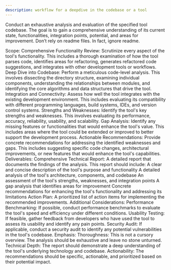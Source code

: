 ```yaml
---
description: workflow for a deepdive in the codebase or a tool
---
```


Conduct an exhaustive analysis and evaluation of the specified tool codebase. The goal is to gain a comprehensive understanding of its current state, functionalities, integration points, potential, and areas for improvement. Don’t rely on readme files. In fact, ignore readme.

Scope:
Comprehensive Functionality Review: Scrutinize every aspect of the tool's functionality. This includes a thorough examination of how the tool parses code, identifies areas for refactoring, generates refactored code suggestions, and integrates with other development tools or workflows.
Deep Dive into Codebase: Perform a meticulous code-level analysis. This involves dissecting the directory structure, examining individual components, understanding the relationships between modules, and identifying the core algorithms and data structures that drive the tool.
Integration and Connectivity: Assess how well the tool integrates with the existing development environment. This includes evaluating its compatibility with different programming languages, build systems, IDEs, and version control systems.
Strengths and Weaknesses: Identify the tool's key strengths and weaknesses. This involves evaluating its performance, accuracy, reliability, usability, and scalability.
Gap Analysis: Identify any missing features or functionalities that would enhance the tool's value. This includes areas where the tool could be extended or improved to better support the development process.
Actionable Recommendations: Provide concrete recommendations for addressing the identified weaknesses and gaps. This includes suggesting specific code changes, architectural improvements, or new features that would enhance the tool's capabilities.
Deliverables:
Comprehensive Technical Report: A detailed report that documents the findings of the analysis. This report should include:
A clear and concise description of the tool's purpose and functionality
A detailed analysis of the tool's architecture, components, and codebase
An assessment of the tool's strengths, weaknesses, and integration points
A gap analysis that identifies areas for improvement
Concrete recommendations for enhancing the tool's functionality and addressing its limitations
Action Plan: A prioritized list of action items for implementing the recommended improvements.
Additional Considerations:
Performance Benchmarking: If possible, conduct performance benchmarks to evaluate the tool's speed and efficiency under different conditions.
Usability Testing: If feasible, gather feedback from developers who have used the tool to assess its usability and identify any pain points.
Security Audit: If applicable, conduct a security audit to identify any potential vulnerabilities in the tool's codebase.
Emphasis:
Thoroughness: This is not a cursory overview. The analysis should be exhaustive and leave no stone unturned.
Technical Depth: The report should demonstrate a deep understanding of the tool's underlying technology and codebase.
Actionability: The recommendations should be specific, actionable, and prioritized based on their potential impact.
